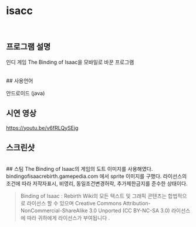 # isacc
</br>

## 프로그램 설명
인디 게임 The Binding of Isaac을 모바일로 바꾼 프로그램

</br>
## 사용언어

안드로이드 (java)
</br>
## 시연 영상
https://youtu.be/v6fRLQySEjg

## 스크린샷

</br>
## 스팀 The Binding of Isaac의 게임의 도트 이미지를 사용해였다. 
bindingofisaacrebirth.gamepedia.com 에서 sprite 이미지를 구했다.
라이선스의 조건에 따라 저작자표시, 비영리, 동일조건변경허락, 추가제한금지를 준수한 상태이다.

>Binding of Isaac : Rebirth Wiki의 모든 텍스트 및 그래픽 콘텐츠는 합법적으로 라이선스 할 수 있으며 
>Creative Commons Attribution-NonCommercial-ShareAlike 3.0 Unported (CC BY-NC-SA 3.0) 라이선스에 따라 귀하에게 라이선스가 부여됩니다 .
